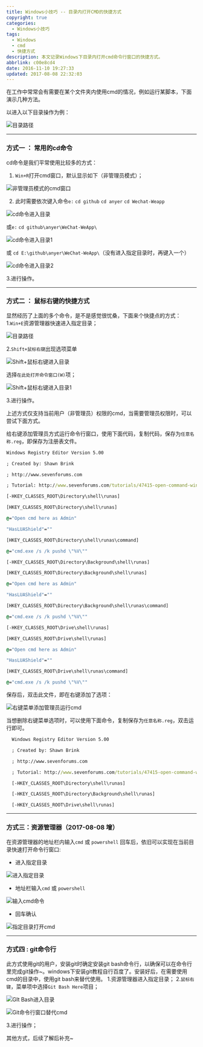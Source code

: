 ```yaml
---
title: Windows小技巧 -- 目录内打开CMD的快捷方式
copyright: true
categories:
  - Windows小技巧
tags:
  - Windows
  - cmd
  - 快捷方式
description: 本文记录Windows下目录内打开cmd命令行窗口的快捷方式。
abbrlink: c00e8cd4
date: 2016-11-10 19:27:33
updated: 2017-08-08 22:32:03
---
```


在工作中常常会有需要在某个文件夹内使用cmd的情况，例如运行某脚本，下面演示几种方法。

以进入以下目录操作为例：

![目录路径](http://img.blog.csdn.net/20161110191026849)


----------


### **方式一 ： 常用的cd命令**
cd命令是我们平常使用比较多的方式：
 1. `Win+R`打开cmd窗口，默认显示如下（非管理员模式）；
 
 ![非管理员模式的cmd窗口](http://img.blog.csdn.net/20161110191111156)

 2. 此时需要依次键入命令`e:` `cd github` `cd anyer` `cd Wechat-Weapp`

![cd命令进入目录](http://img.blog.csdn.net/20161110191224922)

 或`e:` `cd github\anyer\WeChat-WeApp\` 

![cd命令进入目录1](http://img.blog.csdn.net/20161110191728593)
	
 或 `cd E:\github\anyer\WeChat-WeApp\`（没有进入指定目录时，再键入一个）

![cd命令进入目录2](http://img.blog.csdn.net/20161110191831221)

 3.进行操作。


----------


### **方式二 ： 鼠标右键的快捷方式**
显然经历了上面的多个命令，是不是感觉很忧桑，下面来个快捷点的方式：
 1.`Win+E`资源管理器快速进入指定目录；
 
 ![目录路径](http://img.blog.csdn.net/20161110191026849)
 
 2.`Shift+鼠标右键`出现选项菜单
 
 ![Shift+鼠标右键进入目录](http://img.blog.csdn.net/20161110192226568)
 
 选择`在此处打开命令窗口(W)`项；
 
 ![Shift+鼠标右键进入目录1](http://img.blog.csdn.net/20161110192355288)
 
 3.进行操作。

上述方式仅支持当前用户（非管理员）权限的cmd，当需要管理员权限时，可以尝试下面方式。

给右键添加管理员方式运行命令行窗口，使用下面代码，复制代码，保存为`任意名称.reg`，即保存为注册表文件。

``` cmd
Windows Registry Editor Version 5.00

; Created by: Shawn Brink

; http://www.sevenforums.com

; Tutorial: http://www.sevenforums.com/tutorials/47415-open-command-window-here-administrator.html

[-HKEY_CLASSES_ROOT\Directory\shell\runas]

[HKEY_CLASSES_ROOT\Directory\shell\runas]

@="Open cmd here as Admin"

"HasLUAShield"=""

[HKEY_CLASSES_ROOT\Directory\shell\runas\command]

@="cmd.exe /s /k pushd \"%V\""

[-HKEY_CLASSES_ROOT\Directory\Background\shell\runas]

[HKEY_CLASSES_ROOT\Directory\Background\shell\runas]

@="Open cmd here as Admin"

"HasLUAShield"=""

[HKEY_CLASSES_ROOT\Directory\Background\shell\runas\command]

@="cmd.exe /s /k pushd \"%V\""

[-HKEY_CLASSES_ROOT\Drive\shell\runas]

[HKEY_CLASSES_ROOT\Drive\shell\runas]

@="Open cmd here as Admin"

"HasLUAShield"=""

[HKEY_CLASSES_ROOT\Drive\shell\runas\command]

@="cmd.exe /s /k pushd \"%V\""

```

保存后，双击此文件，即在右键添加了选项：

![右键菜单添加管理员运行cmd](http://img.blog.csdn.net/20161110192440320)


当想删除右键菜单选项时，可以使用下面命令，复制保存为`任意名称.reg`，双击运行即可。
``` cmd
  Windows Registry Editor Version 5.00

  ; Created by: Shawn Brink

  ; http://www.sevenforums.com

  ; Tutorial: http://www.sevenforums.com/tutorials/47415-open-command-window-here-administrator.html

  [-HKEY_CLASSES_ROOT\Directory\shell\runas]

  [-HKEY_CLASSES_ROOT\Directory\Background\shell\runas]

  [-HKEY_CLASSES_ROOT\Drive\shell\runas]

```



----------

### **方式三：资源管理器（2017-08-08 增）**
在资源管理器的地址栏内输入`cmd` 或 `powershell` 回车后，依旧可以实现在当前目录快速打开命令行窗口:
 - 进入指定目录
 
 ![进入指定目录](http://img.blog.csdn.net/20170808123218214?watermark/2/text/aHR0cDovL2Jsb2cuY3Nkbi5uZXQvdTAxMjk5NTk2NA==/font/5a6L5L2T/fontsize/400/fill/I0JBQkFCMA==/dissolve/70/gravity/SouthEast)
 
 - 地址栏输入`cmd` 或 `powershell`

![输入cmd命令](http://img.blog.csdn.net/20170808123327984?watermark/2/text/aHR0cDovL2Jsb2cuY3Nkbi5uZXQvdTAxMjk5NTk2NA==/font/5a6L5L2T/fontsize/400/fill/I0JBQkFCMA==/dissolve/70/gravity/SouthEast)

 - 回车确认
 
 ![指定目录打开cmd](http://img.blog.csdn.net/20170808123342342?watermark/2/text/aHR0cDovL2Jsb2cuY3Nkbi5uZXQvdTAxMjk5NTk2NA==/font/5a6L5L2T/fontsize/400/fill/I0JBQkFCMA==/dissolve/70/gravity/SouthEast)


----------

### **方式四 : git命令行**
此方式使用git的用户，安装git时确定安装git bash命令行，以确保可以在命令行里完成git操作~。windows下安装git教程自行百度了。安装好后，在需要使用cmd的目录中，使用git bash来替代使用。
1.资源管理器进入指定目录；
2.`鼠标右键`，菜单项中选择`Git Bash Here`项目；

![GIt Bash进入目录](http://img.blog.csdn.net/20161110192522196)

![Git命令行窗口替代cmd](http://img.blog.csdn.net/20161110192546400)

3.进行操作；

其他方式，后续了解后补充~





























































































































































